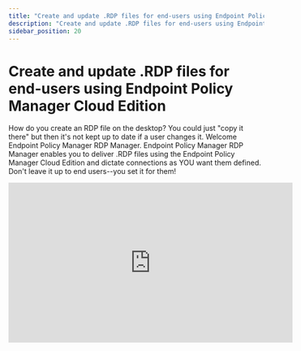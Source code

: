 ```yaml
---
title: "Create and update .RDP files for end-users using Endpoint Policy Manager Cloud Edition"
description: "Create and update .RDP files for end-users using Endpoint Policy Manager Cloud Edition"
sidebar_position: 20
---
```


# Create and update .RDP files for end-users using Endpoint Policy Manager Cloud Edition

How do you create an RDP file on the desktop? You could just "copy it there" but then it's not kept
up to date if a user changes it. Welcome Endpoint Policy Manager RDP Manager. Endpoint Policy
Manager RDP Manager enables you to deliver .RDP files using the Endpoint Policy Manager Cloud
Edition and dictate connections as YOU want them defined. Don't leave it up to end users--you set it
for them!

<iframe width="560" height="315" src="https://www.youtube.com/embed/qHZc5uqkG-A?si=043nV0zWC6hjyQ7r" title="YouTube video player" frameborder="0" allow="accelerometer; autoplay; clipboard-write; encrypted-media; gyroscope; picture-in-picture; web-share" referrerpolicy="strict-origin-when-cross-origin" allowfullscreen></iframe>